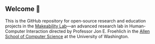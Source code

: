 ## Welcome 👋

This is the GitHub repository for open-source research and education projects in the [Makeability Lab](https://makeabilitylab.cs.washington.edu/)—an advanced research lab in Human-Computer Interaction directed by Professor Jon E. Froehlich in the [Allen School of Computer Science](https://cs.washington.edu/) at the University of Washington.
